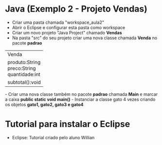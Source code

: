 # Java (Exemplo 2 - Projeto Vendas)
- Criar uma pasta chamada "workspace_aula2"
- Abrir o Eclipse e configurar esta pasta como workspace
- Criar um novo projeto "Java Project" chamado <b>Vendas</b>
- Na pasta "src" do seu projeto criar uma nova classe chamada <b>Venda</b> no pacote <b>padrao</b>
<table>
	<tr><td>Venda</td></tr>
	<tr><td>produto:String<br>preco:String<br>quantidade:int</td></tr>
	<tr><td>subtotal():void</td></tr>
</table>
- Criar uma nova classe também no pacote <b>padrao</b> chamada <b>Main</b> e marcar a caixa <b>public static void main()</b>
- Instanciar a classe gato 4 vezes criando os objetos <b>gato1, gato2, gato3 e gato4</b>

# Tutorial para instalar o Eclipse
- Eclipse: Tutorial criado pelo aluno Willian